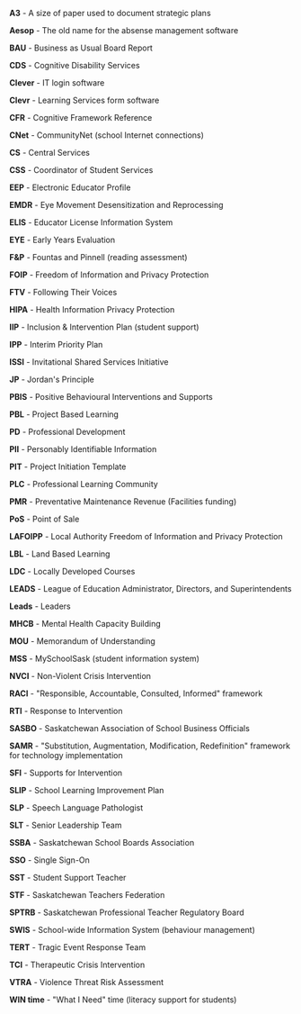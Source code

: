 **A3** - A size of paper used to document strategic plans

**Aesop** - The old name for the absense management software

**BAU** - Business as Usual Board Report

**CDS** - Cognitive Disability Services

**Clever** - IT login software

**Clevr** - Learning Services form software

**CFR** - Cognitive Framework Reference

**CNet** - CommunityNet (school Internet connections)

**CS** - Central Services

**CSS** - Coordinator of Student Services

**EEP** - Electronic Educator Profile

**EMDR** - Eye Movement Desensitization and Reprocessing

**ELIS** - Educator License Information System

**EYE** - Early Years Evaluation

**F&P** - Fountas and Pinnell (reading assessment)

**FOIP** - Freedom of Information and Privacy Protection

**FTV** - Following Their Voices

**HIPA** - Health Information Privacy Protection

**IIP** - Inclusion & Intervention Plan (student support)

**IPP** - Interim Priority Plan

**ISSI** - Invitational Shared Services Initiative

**JP** - Jordan's Principle

**PBIS** - Positive Behavioural Interventions and Supports

**PBL** - Project Based Learning

**PD** - Professional Development

**PII** - Personably Identifiable Information

**PIT** - Project Initiation Template

**PLC** - Professional Learning Community

**PMR** - Preventative Maintenance Revenue (Facilities funding)

**PoS** - Point of Sale

**LAFOIPP** - Local Authority Freedom of Information and Privacy Protection

**LBL** - Land Based Learning

**LDC** - Locally Developed Courses

**LEADS** - League of Education Administrator, Directors, and Superintendents

**Leads** - Leaders

**MHCB** - Mental Health Capacity Building

**MOU** - Memorandum of Understanding

**MSS** - MySchoolSask (student information system)

**NVCI** - Non-Violent Crisis Intervention

**RACI** - "Responsible, Accountable, Consulted, Informed" framework

**RTI** - Response to Intervention

**SASBO** - Saskatchewan Association of School Business Officials

**SAMR** - "Substitution, Augmentation, Modification, Redefinition" framework for technology implementation

**SFI** - Supports for Intervention

**SLIP** - School Learning Improvement Plan

**SLP** - Speech Language Pathologist

**SLT** - Senior Leadership Team

**SSBA** - Saskatchewan School Boards Association

**SSO** - Single Sign-On

**SST** - Student Support Teacher

**STF** - Saskatchewan Teachers Federation

**SPTRB** - Saskatchewan Professional Teacher Regulatory Board

**SWIS** - School-wide Information System (behaviour management)

**TERT** - Tragic Event Response Team

**TCI** - Therapeutic Crisis Intervention

**VTRA** - Violence Threat Risk Assessment

**WIN time** - "What I Need" time (literacy support for students)

